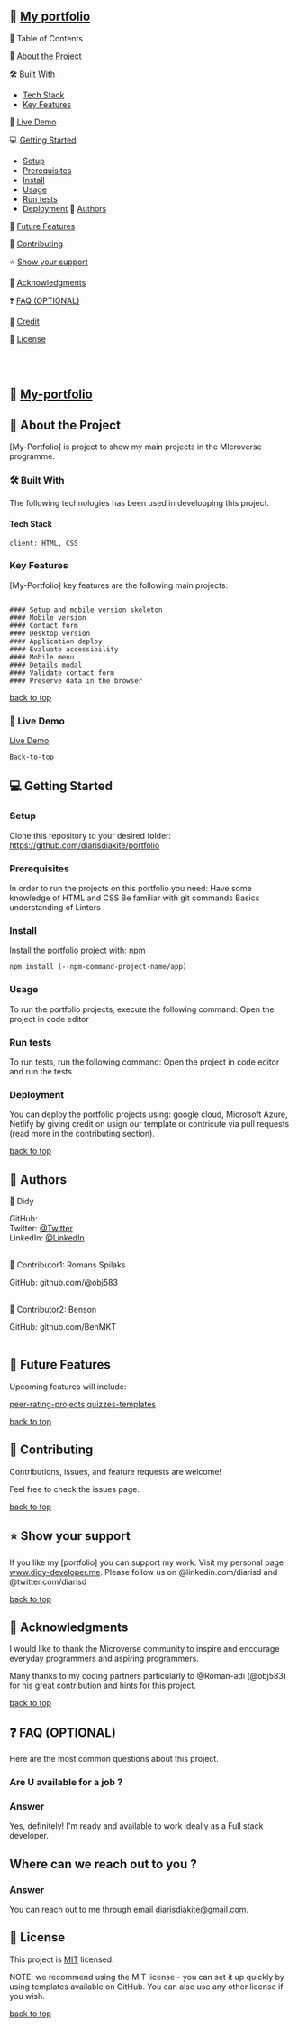 ## 📖 [My portfolio](#my-portfolio)

📗 Table of Contents

📖 [About the Project](#about-the-project)

🛠 [Built With](#built-with)

- [Tech Stack](#tech-stack)
- [Key Features](#key-features)

🚀 [Live Demo](#live-demo)

💻 [Getting Started](#getting-started)

- [Setup](#setup)
- [Prerequisites](#prerequisites)
- [Install](#install)
- [Usage](#usage)
- [Run tests](#run-test)
- [Deployment](#deployment)
👥 [Authors](#authors)

🔭 [Future Features](#future-features)

🤝 [Contributing](#contributing)

⭐️ [Show your support](#show-your-support)

🙏 [Acknowledgments](#acknowledgment)

❓ [FAQ (OPTIONAL)](#faq)

📝 [Credit](#credit)

📝 [License](#licence)


<br><br>

## 📖 [My-portfolio](#my-portfolio)
## 📖 About the Project
[My-Portfolio] is project to show my main projects in the MIcroverse programme.

### 🛠 Built With
The following technologies has been used in developping this project. 

#### Tech Stack

```[Tech-stack]
client: HTML, CSS
```

### Key Features

[My-Portfolio] key features are the following main projects:

```[Tech-stack]

#### Setup and mobile version skeleton
#### Mobile version
#### Contact form
#### Desktop version
#### Application deploy
#### Evaluate accessibility
#### Mobile menu
#### Details modal
#### Validate contact form
#### Preserve data in the browser

```
[back to top](#my-portfolio)

### 🚀 Live Demo

[Live Demo](https://diarisdiakite.github.io/Portfolio/)

[`Back-to-top`](#my-portfolio)

## 💻 Getting Started

### Setup
Clone this repository to your desired folder:
https://github.com/diarisdiakite/portfolio 

### Prerequisites
In order to run the projects on this portfolio you need:
Have some knowledge of HTML and CSS
Be familiar with git commands
Basics understanding of Linters

### Install
Install the portfolio project with: [npm](https://www.npmjs.com/)

```[npm]
npm install (--npm-command-project-name/app)
```

### Usage
To run the portfolio projects, execute the following command: Open the project in code editor

### Run tests
To run tests, run the following command: Open the project in code editor and run the tests

### Deployment
You can deploy the portfolio projects using: google cloud, Microsoft Azure, Netlify by giving credit on usign our template or contricute via pull requests (read more in the contributing section).

[back to top](#my-portfolio)

## 👥 Authors

👤 Didy

GitHub: [](github.com/diarisdiakite)
<br> Twitter: [@Twitter](@diarisdiakite)
<br>LinkedIn: [@LinkedIn](https://www.linkedin.com/in/diariatou-diakite-67ab80165/)
<br><br>

👤 Contributor1: Romans Spilaks

GitHub: github.com/@obj583
<br><br>

👤 Contributor2: Benson

GitHub: github.com/BenMKT
<br><br>

## 🔭 Future Features
Upcoming features will include:

 [peer-rating-projects]()
 [quizzes-templates]()
 
[back to top](#my-portfolio)

## 🤝 Contributing
Contributions, issues, and feature requests are welcome!

Feel free to check the issues page.

[back to top](#my-portfolio)

## ⭐️ Show your support
If you like my [portfolio] you can support my work. Visit my personal page www.didy-developer.me.
Please follow us on @linkedin.com/diarisd and @twitter.com/diarisd

[back to top](#my-portfolio)

## 🙏 Acknowledgments
I would like to thank the Microverse community to inspire and encourage everyday programmers and aspiring programmers.

Many thanks to my coding partners particularly to @Roman-adi (@obj583) for his great contribution and hints for this project. 

[back to top](#my-portfolio)

## ❓ FAQ (OPTIONAL)
Here are the most common questions about this project.

### Are U available for a job ?

### Answer
Yes, definitely! I'm ready and available to work ideally as a Full stack developer. 

## Where can we reach out to you ?

### Answer
You can reach out to me through email [diarisdiakite@gmail.com](). 

## 📝 License
This project is [MIT](https://mit-license.org/) licensed.

NOTE: we recommend using the MIT license - you can set it up quickly by using templates available on GitHub. You can also use any other license if you wish.

[back to top](#my-portfolio)
